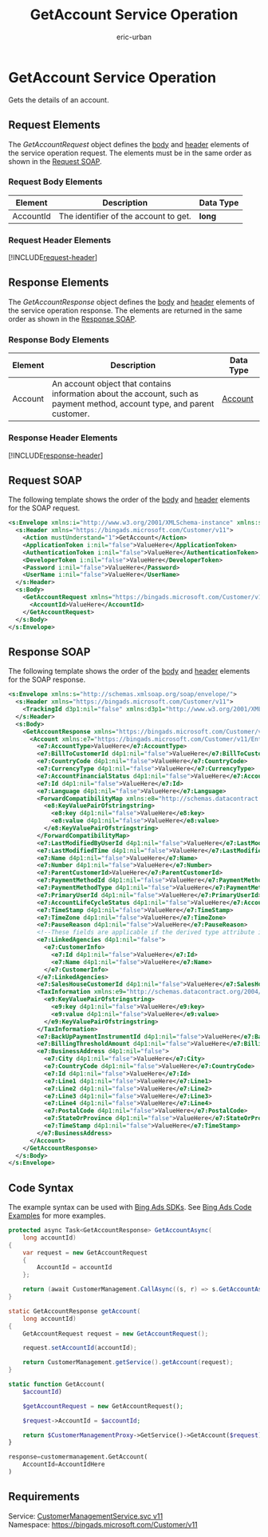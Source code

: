 ﻿---
title: GetAccount Service Operation
ms.service: bing-ads-customer-management
ms.topic: article
author: eric-urban
ms.author: eur
---
# GetAccount Service Operation
Gets the details of an account.

## <a name="request"></a>Request Elements
The *GetAccountRequest* object defines the [body](#request-body) and [header](#request-header) elements of the service operation request. The elements must be in the same order as shown in the [Request SOAP](#request-soap). 

### <a name="request-body"></a>Request Body Elements

|Element|Description|Data Type|
|-----------|---------------|-------------|
|<a name="accountid"></a>AccountId|The identifier of the account to get.|**long**|

### <a name="request-header"></a>Request Header Elements
[!INCLUDE[request-header](./includes/request-header.md)]

## <a name="response"></a>Response Elements
The *GetAccountResponse* object defines the [body](#response-body) and [header](#response-header) elements of the service operation response. The elements are returned in the same order as shown in the [Response SOAP](#response-soap).

### <a name="response-body"></a>Response Body Elements

|Element|Description|Data Type|
|-----------|---------------|-------------|
|<a name="account"></a>Account|An account object that contains information about the account, such as payment method, account type, and parent customer.|[Account](account.md)|

### <a name="response-header"></a>Response Header Elements
[!INCLUDE[response-header](./includes/response-header.md)]

## <a name="request-soap"></a>Request SOAP
The following template shows the order of the [body](#request-body) and [header](#request-header) elements for the SOAP request.

```xml
<s:Envelope xmlns:i="http://www.w3.org/2001/XMLSchema-instance" xmlns:s="http://schemas.xmlsoap.org/soap/envelope/">
  <s:Header xmlns="https://bingads.microsoft.com/Customer/v11">
    <Action mustUnderstand="1">GetAccount</Action>
    <ApplicationToken i:nil="false">ValueHere</ApplicationToken>
    <AuthenticationToken i:nil="false">ValueHere</AuthenticationToken>
    <DeveloperToken i:nil="false">ValueHere</DeveloperToken>
    <Password i:nil="false">ValueHere</Password>
    <UserName i:nil="false">ValueHere</UserName>
  </s:Header>
  <s:Body>
    <GetAccountRequest xmlns="https://bingads.microsoft.com/Customer/v11">
      <AccountId>ValueHere</AccountId>
    </GetAccountRequest>
  </s:Body>
</s:Envelope>
```

## <a name="response-soap"></a>Response SOAP
The following template shows the order of the [body](#response-body) and [header](#response-header) elements for the SOAP response.

```xml
<s:Envelope xmlns:s="http://schemas.xmlsoap.org/soap/envelope/">
  <s:Header xmlns="https://bingads.microsoft.com/Customer/v11">
    <TrackingId d3p1:nil="false" xmlns:d3p1="http://www.w3.org/2001/XMLSchema-instance">ValueHere</TrackingId>
  </s:Header>
  <s:Body>
    <GetAccountResponse xmlns="https://bingads.microsoft.com/Customer/v11">
      <Account xmlns:e7="https://bingads.microsoft.com/Customer/v11/Entities" d4p1:nil="false" d4p1:type="-- derived type specified here with the appropriate prefix --" xmlns:d4p1="http://www.w3.org/2001/XMLSchema-instance">
        <e7:AccountType>ValueHere</e7:AccountType>
        <e7:BillToCustomerId d4p1:nil="false">ValueHere</e7:BillToCustomerId>
        <e7:CountryCode d4p1:nil="false">ValueHere</e7:CountryCode>
        <e7:CurrencyType d4p1:nil="false">ValueHere</e7:CurrencyType>
        <e7:AccountFinancialStatus d4p1:nil="false">ValueHere</e7:AccountFinancialStatus>
        <e7:Id d4p1:nil="false">ValueHere</e7:Id>
        <e7:Language d4p1:nil="false">ValueHere</e7:Language>
        <ForwardCompatibilityMap xmlns:e8="http://schemas.datacontract.org/2004/07/System.Collections.Generic" d4p1:nil="false">
          <e8:KeyValuePairOfstringstring>
            <e8:key d4p1:nil="false">ValueHere</e8:key>
            <e8:value d4p1:nil="false">ValueHere</e8:value>
          </e8:KeyValuePairOfstringstring>
        </ForwardCompatibilityMap>
        <e7:LastModifiedByUserId d4p1:nil="false">ValueHere</e7:LastModifiedByUserId>
        <e7:LastModifiedTime d4p1:nil="false">ValueHere</e7:LastModifiedTime>
        <e7:Name d4p1:nil="false">ValueHere</e7:Name>
        <e7:Number d4p1:nil="false">ValueHere</e7:Number>
        <e7:ParentCustomerId>ValueHere</e7:ParentCustomerId>
        <e7:PaymentMethodId d4p1:nil="false">ValueHere</e7:PaymentMethodId>
        <e7:PaymentMethodType d4p1:nil="false">ValueHere</e7:PaymentMethodType>
        <e7:PrimaryUserId d4p1:nil="false">ValueHere</e7:PrimaryUserId>
        <e7:AccountLifeCycleStatus d4p1:nil="false">ValueHere</e7:AccountLifeCycleStatus>
        <e7:TimeStamp d4p1:nil="false">ValueHere</e7:TimeStamp>
        <e7:TimeZone d4p1:nil="false">ValueHere</e7:TimeZone>
        <e7:PauseReason d4p1:nil="false">ValueHere</e7:PauseReason>
        <!--These fields are applicable if the derived type attribute is set to AdvertiserAccount-->
        <e7:LinkedAgencies d4p1:nil="false">
          <e7:CustomerInfo>
            <e7:Id d4p1:nil="false">ValueHere</e7:Id>
            <e7:Name d4p1:nil="false">ValueHere</e7:Name>
          </e7:CustomerInfo>
        </e7:LinkedAgencies>
        <e7:SalesHouseCustomerId d4p1:nil="false">ValueHere</e7:SalesHouseCustomerId>
        <TaxInformation xmlns:e9="http://schemas.datacontract.org/2004/07/System.Collections.Generic" d4p1:nil="false">
          <e9:KeyValuePairOfstringstring>
            <e9:key d4p1:nil="false">ValueHere</e9:key>
            <e9:value d4p1:nil="false">ValueHere</e9:value>
          </e9:KeyValuePairOfstringstring>
        </TaxInformation>
        <e7:BackUpPaymentInstrumentId d4p1:nil="false">ValueHere</e7:BackUpPaymentInstrumentId>
        <e7:BillingThresholdAmount d4p1:nil="false">ValueHere</e7:BillingThresholdAmount>
        <e7:BusinessAddress d4p1:nil="false">
          <e7:City d4p1:nil="false">ValueHere</e7:City>
          <e7:CountryCode d4p1:nil="false">ValueHere</e7:CountryCode>
          <e7:Id d4p1:nil="false">ValueHere</e7:Id>
          <e7:Line1 d4p1:nil="false">ValueHere</e7:Line1>
          <e7:Line2 d4p1:nil="false">ValueHere</e7:Line2>
          <e7:Line3 d4p1:nil="false">ValueHere</e7:Line3>
          <e7:Line4 d4p1:nil="false">ValueHere</e7:Line4>
          <e7:PostalCode d4p1:nil="false">ValueHere</e7:PostalCode>
          <e7:StateOrProvince d4p1:nil="false">ValueHere</e7:StateOrProvince>
          <e7:TimeStamp d4p1:nil="false">ValueHere</e7:TimeStamp>
        </e7:BusinessAddress>
      </Account>
    </GetAccountResponse>
  </s:Body>
</s:Envelope>
```

## <a name="example"></a>Code Syntax
The example syntax can be used with [Bing Ads SDKs](~/guides/client-libraries.md). See [Bing Ads Code Examples](~/guides/code-examples.md) for more examples.
```csharp
protected async Task<GetAccountResponse> GetAccountAsync(
	long accountId)
{
	var request = new GetAccountRequest
	{
		AccountId = accountId
	};

	return (await CustomerManagement.CallAsync((s, r) => s.GetAccountAsync(r), request));
}
```
```java
static GetAccountResponse getAccount(
	long accountId)
{
	GetAccountRequest request = new GetAccountRequest();

	request.setAccountId(accountId);

	return CustomerManagement.getService().getAccount(request);
}
```
```php
static function GetAccount(
	$accountId)

	$getAccountRequest = new GetAccountRequest();

	$request->AccountId = $accountId;

	return $CustomerManagementProxy->GetService()->GetAccount($request);
}
```
```python
response=customermanagement.GetAccount(
	AccountId=AccountIdHere
)
```

## Requirements
Service: [CustomerManagementService.svc v11](https://clientcenter.api.bingads.microsoft.com/Api/CustomerManagement/v11/CustomerManagementService.svc)  
Namespace: https://bingads.microsoft.com/Customer/v11  

